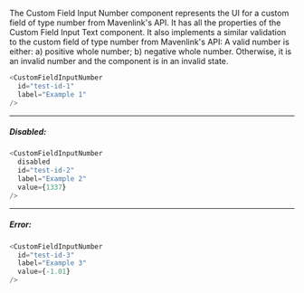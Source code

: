 The Custom Field Input Number component represents the UI for a custom field of type number from Mavenlink's API.
It has all the properties of the Custom Field Input Text component.
It also implements a similar validation to the custom field of type number from Mavenlink's API:
A valid number is either: a) positive whole number; b) negative whole number.
Otherwise, it is an invalid number and the component is in an invalid state.

```js
<CustomFieldInputNumber
  id="test-id-1"
  label="Example 1"
/>
```
----
##### Disabled:
```js
<CustomFieldInputNumber
  disabled
  id="test-id-2"
  label="Example 2"
  value={1337}
/>
```
----
##### Error:
```js
<CustomFieldInputNumber
  id="test-id-3"
  label="Example 3"
  value={-1.01}
/>
```
